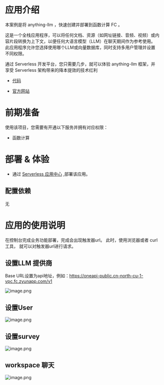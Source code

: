 # 应用介绍

本案例是将 anything-llm ，快速创建并部署到函数计算 FC 。

这是一个全栈应用程序，可以将任何文档、资源（如网址链接、音频、视频）或内容片段转换为上下文，以便任何大语言模型（LLM）在聊天期间作为参考使用。此应用程序允许您选择使用哪个LLM或向量数据库，同时支持多用户管理并设置不同权限。

通过 Serverless 开发平台，您只需要几步，就可以体验 anything-llm 框架，并享受 Serverless 架构带来的降本提效的技术红利

* [代码](https://github.com/Qihoo360/fc-templates/tree/feature/fc-app-test/applications/ArtificialIntelligence/anything-llm/src)

* [官方网站](https://anythingllm.com)

# 前期准备

使用该项目，您需要有开通以下服务并拥有对应权限：

* 函数计算

# 部署 & 体验

* 通过 [Serverless 应用中心](https://console.zyun.qihoo.net/fc) ,部署该应用。

## 配置依赖

无

# 应用的使用说明

在控制台完成业务功能部署，完成会出现触发器url。
此时，使用浏览器或者 curl 工具， 就可以对触发器url进行请求。

## 设置LLM 提供商

Base URL设置为api地址，例如：<https://oneapi-public.cn-north-cu-1-vpc.fc.zyunapp.com/v1>

![image.png](https://github.com/Qihoo360/fc-templates/blob/feature/fc-app-test/applications/ArtificialIntelligence/anything-llm/src/images/anything-llm设置20240801091213.png?raw=true)

## 设置User

![image.png](https://github.com/Qihoo360/fc-templates/blob/feature/fc-app-test/applications/ArtificialIntelligence/anything-llm/src/images/anything-llm-usersetup20240801091605.png?raw=true)

## 设置survey

![image.png](https://github.com/Qihoo360/fc-templates/blob/feature/fc-app-test/applications/ArtificialIntelligence/anything-llm/src/images/anything-llm-SkipSurvey-20240801091923.png?raw=true)

## workspace 聊天

![image.png](https://github.com/Qihoo360/fc-templates/blob/feature/fc-app-test/applications/ArtificialIntelligence/anything-llm/src/images/workspace聊天.png?raw=true)
